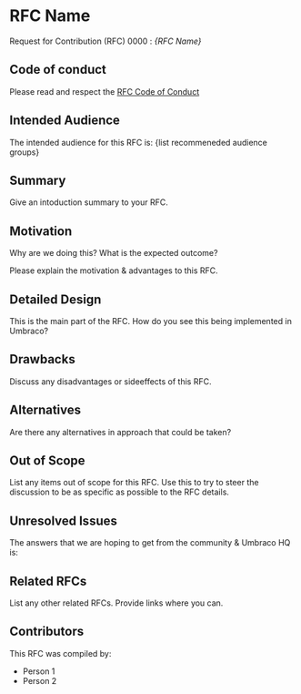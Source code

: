 # RFC Name

Request for Contribution (RFC) 0000 : _{RFC Name}_

## Code of conduct

Please read and respect the [RFC Code of Conduct](https://github.com/umbraco/rfcs/blob/master/CODE_OF_CONDUCT.md)

## Intended Audience

The intended audience for this RFC is: {list recommeneded audience groups}

## Summary

Give an intoduction summary to your RFC.

## Motivation

Why are we doing this? What is the expected outcome?

Please explain the motivation & advantages to this RFC.

## Detailed Design

This is the main part of the RFC. How do you see this being implemented in Umbraco?

## Drawbacks

Discuss any disadvantages or sideeffects of this RFC.

## Alternatives

Are there any alternatives in approach that could be taken? 

## Out of Scope

List any items out of scope for this RFC. Use this to try to steer the discussion to be as specific as possible to the RFC details.

## Unresolved Issues

The answers that we are hoping to get from the community & Umbraco HQ is:

## Related RFCs 

List any other related RFCs. Provide links where you can.

## Contributors

This RFC was compiled by:

* Person 1
* Person 2
